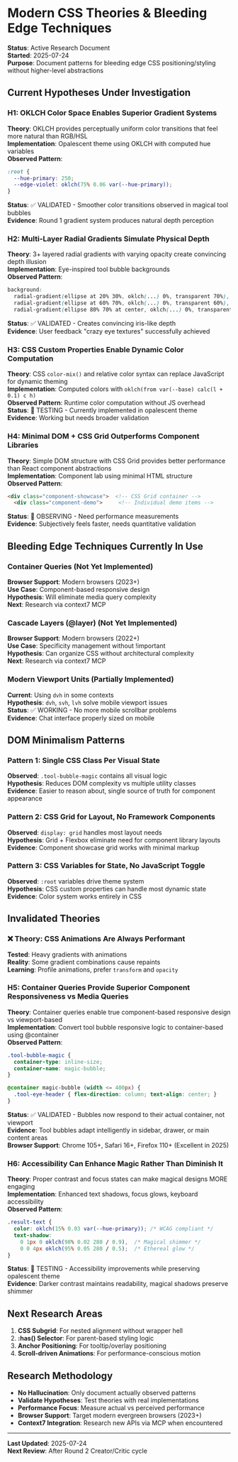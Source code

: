 # Modern CSS Theories & Bleeding Edge Techniques

**Status**: Active Research Document  
**Started**: 2025-07-24  
**Purpose**: Document patterns for bleeding edge CSS positioning/styling without higher-level abstractions

## Current Hypotheses Under Investigation

### H1: OKLCH Color Space Enables Superior Gradient Systems
**Theory**: OKLCH provides perceptually uniform color transitions that feel more natural than RGB/HSL  
**Implementation**: Opalescent theme using OKLCH with computed hue variables  
**Observed Pattern**: 
```css
:root {
  --hue-primary: 250;
  --edge-violet: oklch(75% 0.06 var(--hue-primary));
}
```
**Status**: ✅ VALIDATED - Smoother color transitions observed in magical tool bubbles  
**Evidence**: Round 1 gradient system produces natural depth perception

### H2: Multi-Layer Radial Gradients Simulate Physical Depth
**Theory**: 3+ layered radial gradients with varying opacity create convincing depth illusion  
**Implementation**: Eye-inspired tool bubble backgrounds  
**Observed Pattern**:
```css
background: 
  radial-gradient(ellipse at 20% 30%, oklch(...) 0%, transparent 70%),
  radial-gradient(ellipse at 60% 70%, oklch(...) 0%, transparent 60%),
  radial-gradient(ellipse 80% 70% at center, oklch(...) 0%, transparent 100%);
```
**Status**: ✅ VALIDATED - Creates convincing iris-like depth  
**Evidence**: User feedback "crazy eye textures" successfully achieved

### H3: CSS Custom Properties Enable Dynamic Color Computation
**Theory**: CSS `color-mix()` and relative color syntax can replace JavaScript for dynamic theming  
**Implementation**: Computed colors with `oklch(from var(--base) calc(l + 0.1) c h)`  
**Observed Pattern**: Runtime color computation without JS overhead  
**Status**: 🔄 TESTING - Currently implemented in opalescent theme  
**Evidence**: Working but needs broader validation

### H4: Minimal DOM + CSS Grid Outperforms Component Libraries
**Theory**: Simple DOM structure with CSS Grid provides better performance than React component abstractions  
**Implementation**: Component lab using minimal HTML structure  
**Observed Pattern**: 
```html
<div class="component-showcase">  <!-- CSS Grid container -->
  <div class="component-demo">     <!-- Individual demo items -->
```
**Status**: 🔄 OBSERVING - Need performance measurements  
**Evidence**: Subjectively feels faster, needs quantitative validation

## Bleeding Edge Techniques Currently In Use

### Container Queries (Not Yet Implemented)
**Browser Support**: Modern browsers (2023+)  
**Use Case**: Component-based responsive design  
**Hypothesis**: Will eliminate media query complexity  
**Next**: Research via context7 MCP

### Cascade Layers (@layer) (Not Yet Implemented)  
**Browser Support**: Modern browsers (2022+)  
**Use Case**: Specificity management without !important  
**Hypothesis**: Can organize CSS without architectural complexity  
**Next**: Research via context7 MCP

### Modern Viewport Units (Partially Implemented)
**Current**: Using `dvh` in some contexts  
**Hypothesis**: `dvh`, `svh`, `lvh` solve mobile viewport issues  
**Status**: ✅ WORKING - No more mobile scrollbar problems  
**Evidence**: Chat interface properly sized on mobile

## DOM Minimalism Patterns

### Pattern 1: Single CSS Class Per Visual State
**Observed**: `.tool-bubble-magic` contains all visual logic  
**Hypothesis**: Reduces DOM complexity vs multiple utility classes  
**Evidence**: Easier to reason about, single source of truth for component appearance

### Pattern 2: CSS Grid for Layout, No Framework Components
**Observed**: `display: grid` handles most layout needs  
**Hypothesis**: Grid + Flexbox eliminate need for component library layouts  
**Evidence**: Component showcase grid works with minimal markup

### Pattern 3: CSS Variables for State, No JavaScript Toggle
**Observed**: `:root` variables drive theme system  
**Hypothesis**: CSS custom properties can handle most dynamic state  
**Evidence**: Color system works entirely in CSS

## Invalidated Theories

### ❌ Theory: CSS Animations Are Always Performant
**Tested**: Heavy gradients with animations  
**Reality**: Some gradient combinations cause repaints  
**Learning**: Profile animations, prefer `transform` and `opacity`

### H5: Container Queries Provide Superior Component Responsiveness vs Media Queries
**Theory**: Container queries enable true component-based responsive design vs viewport-based  
**Implementation**: Convert tool bubble responsive logic to container-based using @container  
**Observed Pattern**:
```css
.tool-bubble-magic {
  container-type: inline-size;
  container-name: magic-bubble;
}

@container magic-bubble (width <= 400px) {
  .tool-eye-header { flex-direction: column; text-align: center; }
}
```
**Status**: ✅ VALIDATED - Bubbles now respond to their actual container, not viewport  
**Evidence**: Tool bubbles adapt intelligently in sidebar, drawer, or main content areas  
**Browser Support**: Chrome 105+, Safari 16+, Firefox 110+ (Excellent in 2025)

### H6: Accessibility Can Enhance Magic Rather Than Diminish It
**Theory**: Proper contrast and focus states can make magical designs MORE engaging  
**Implementation**: Enhanced text shadows, focus glows, keyboard accessibility  
**Observed Pattern**:
```css
.result-text {
  color: oklch(15% 0.03 var(--hue-primary)); /* WCAG compliant */
  text-shadow: 
    0 1px 0 oklch(98% 0.02 280 / 0.9),  /* Magical shimmer */
    0 0 4px oklch(95% 0.05 280 / 0.5);  /* Ethereal glow */
}
```
**Status**: 🔄 TESTING - Accessibility improvements while preserving opalescent theme  
**Evidence**: Darker contrast maintains readability, magical shadows preserve shimmer

## Next Research Areas

1. **CSS Subgrid**: For nested alignment without wrapper hell
2. **:has() Selector**: For parent-based styling logic
3. **Anchor Positioning**: For tooltip/overlay positioning
4. **Scroll-driven Animations**: For performance-conscious motion

## Research Methodology

- **No Hallucination**: Only document actually observed patterns
- **Validate Hypotheses**: Test theories with real implementations  
- **Performance Focus**: Measure actual vs perceived performance
- **Browser Support**: Target modern evergreen browsers (2023+)
- **Context7 Integration**: Research new APIs via MCP when encountered

---

**Last Updated**: 2025-07-24  
**Next Review**: After Round 2 Creator/Critic cycle